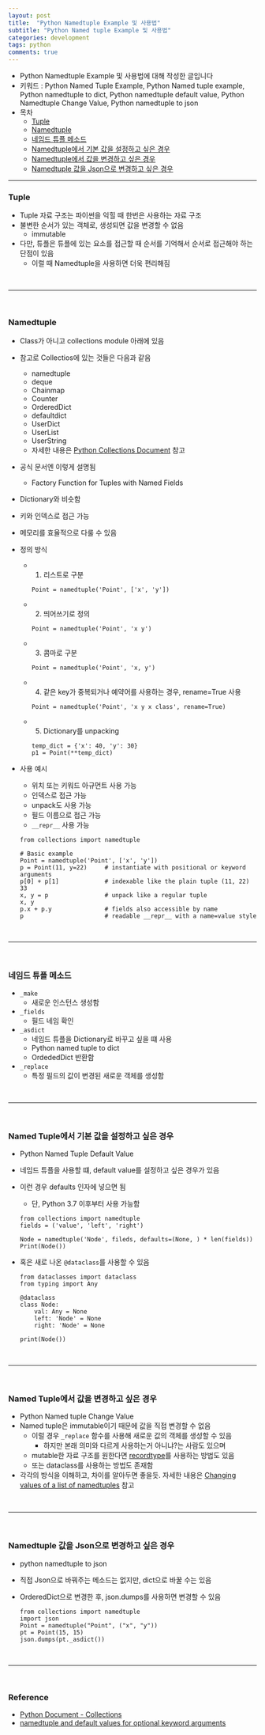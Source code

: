 ```yaml
---
layout: post
title:  "Python Namedtuple Example 및 사용법"
subtitle: "Python Named tuple Example 및 사용법"
categories: development
tags: python
comments: true
---
```


- Python Namedtuple Example 및 사용법에 대해 작성한 글입니다
- 키워드 : Python Named Tuple Example, Python Named tuple example, Python namedtuple to dict, Python namedtuple default value, Python Namedtuple Change Value, Python namedtuple to json
- 목차
	- [Tuple](#tuple)
	- [Namedtuple](#namedtuple)
	- [네임드 튜플 메소드](#네임드-튜플-메소드)
	- [Namedtuple에서 기본 값을 설정하고 싶은 경우](#named-tuple에서-기본-값을-설정하고-싶은-경우)
	- [Namedtuple에서 값을 변경하고 싶은 경우](#named-tuple에서-값을-변경하고-싶은-경우)
	- [Namedtuple 값을 Json으로 변경하고 싶은 경우](namedtuple-값을-json으로-변경하고-싶은-경우)
	
---


### Tuple
- Tuple 자료 구조는 파이썬을 익힐 때 한번은 사용하는 자료 구조
- 불변한 순서가 있는 객체로, 생성되면 값을 변경할 수 없음
	- immutable
- 다만, 튜플은 튜플에 있는 요소를 접근할 때 순서를 기억해서 순서로 접근해야 하는 단점이 있음
	- 이럴 때 Namedtuple을 사용하면 더욱 편리해짐

<br />

---

<br />

### Namedtuple
- Class가 아니고 collections module 아래에 있음
- 참고로 Collectios에 있는 것들은 다음과 같음
	- namedtuple
	- deque
	- Chainmap
	- Counter
	- OrderedDict
	- defaultdict
	- UserDict
	- UserList
	- UserString
	- 자세한 내용은 [Python Collections Document](https://docs.python.org/ko/3.7/library/collections.html) 참고
- 공식 문서엔 이렇게 설명됨
	- Factory Function for Tuples with Named Fields
- Dictionary와 비슷함
- 키와 인덱스로 접근 가능
- 메모리를 효율적으로 다룰 수 있음
- 정의 방식
	- 1) 리스트로 구분

		```
		Point = namedtuple('Point', ['x', 'y'])
		```
	
	- 2) 띄어쓰기로 정의

		```
		Point = namedtuple('Point', 'x y')
		```
	
	- 3) 콤마로 구분

		```
		Point = namedtuple('Point', 'x, y')
		```
		
	- 4) 같은 key가 중복되거나 예약어를 사용하는 경우, rename=True 사용
	
		```
		Point = namedtuple('Point', 'x y x class', rename=True)
		```
		
	- 5) Dictionary를 unpacking

		```
		temp_dict = {'x': 40, 'y': 30}
		p1 = Point(**temp_dict)
		```

- 사용 예시
	- 위치 또는 키워드 아규먼트 사용 가능
	- 인덱스로 접근 가능
	- unpack도 사용 가능
	- 필드 이름으로 접근 가능
	- `__repr__` 사용 가능


	```
	from collections import namedtuple
	
	# Basic example
	Point = namedtuple('Point', ['x', 'y'])
	p = Point(11, y=22)     # instantiate with positional or keyword arguments
	p[0] + p[1]             # indexable like the plain tuple (11, 22)
	33
	x, y = p                # unpack like a regular tuple
	x, y
	p.x + p.y               # fields also accessible by name
	p                       # readable __repr__ with a name=value style
	```

<br />

---


<br />

### 네임드 튜플 메소드
- `_make`
	- 새로운 인스턴스 생성함
- `_fields`
	- 필드 네임 확인
- `_asdict`
	- 네임드 튜플을 Dictionary로 바꾸고 싶을 떄 사용
	- Python named tuple to dict
	- OrdededDict 반환함
- `_replace`
	- 특정 필드의 값이 변경된 새로운 객체를 생성함


<br />

---


<br />


### Named Tuple에서 기본 값을 설정하고 싶은 경우
- Python Named Tuple Default Value
- 네임드 튜플을 사용할 떄, default value를 설정하고 싶은 경우가 있음
- 이런 경우 defaults 인자에 넣으면 됨
	- 단, Python 3.7 이후부터 사용 가능함

	```
	from collections import namedtuple
	fields = ('value', 'left', 'right')
	
	Node = namedtuple('Node', fileds, defaults=(None, ) * len(fields))
	Print(Node())
	```	

- 혹은 새로 나온 `@dataclass`를 사용할 수 있음

	```
	from dataclasses import dataclass
	from typing import Any
	
	@dataclass
	class Node:
	    val: Any = None
	    left: 'Node' = None
	    right: 'Node' = None
	    
	print(Node())    
	```

<br />

---

<br />


### Named Tuple에서 값을 변경하고 싶은 경우
- Python Named tuple Change Value
- Named tuple은 immutable이기 때문에 값을 직접 변경할 수 없음
	- 이럴 경우 `_replace` 함수를 사용해 새로운 값의 객체를 생성할 수 있음
		- 하지만 본래 의미와 다르게 사용하는거 아니냐?는 사람도 있으며
	- mutable한 자료 구조를 원한다면 [recordtype](https://pypi.python.org/pypi/recordtype)를 사용하는 방법도 있음
	- 또는 dataclass를 사용하는 방법도 존재함
- 각각의 방식을 이해하고, 차이를 알아두면 좋을듯. 자세한 내용은 [Changing values of a list of namedtuples](https://stackoverflow.com/questions/31252939/changing-values-of-a-list-of-namedtuples/31253184) 참고

<br />

---

<br />

### Namedtuple 값을 Json으로 변경하고 싶은 경우
- python namedtuple to json
- 직접 Json으로 바꿔주는 메소드는 없지만, dict으로 바꿀 수는 있음
- OrderedDict으로 변경한 후, json.dumps를 사용하면 변경할 수 있음

	```
	from collections import namedtuple
	import json
	Point = namedtuple("Point", ("x", "y"))
	pt = Point(15, 15)
	json.dumps(pt._asdict())
	```

<br />

---

<br />

### Reference	
- [Python Document - Collections](https://docs.python.org/ko/3.7/library/collections.html)
- [namedtuple and default values for optional keyword arguments](https://stackoverflow.com/questions/11351032/namedtuple-and-default-values-for-optional-keyword-arguments)
